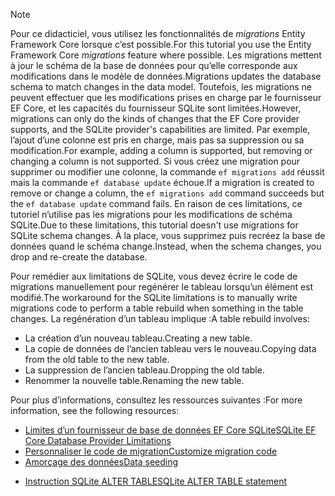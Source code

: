 
> [!NOTE]
> <span data-ttu-id="493c2-101">Pour ce didacticiel, vous utilisez les fonctionnalités de *migrations* Entity Framework Core lorsque c’est possible.</span><span class="sxs-lookup"><span data-stu-id="493c2-101">For this tutorial you use the Entity Framework Core *migrations* feature where possible.</span></span> <span data-ttu-id="493c2-102">Les migrations mettent à jour le schéma de la base de données pour qu’elle corresponde aux modifications dans le modèle de données.</span><span class="sxs-lookup"><span data-stu-id="493c2-102">Migrations updates the database schema to match changes in the data model.</span></span> <span data-ttu-id="493c2-103">Toutefois, les migrations ne peuvent effectuer que les modifications prises en charge par le fournisseur EF Core, et les capacités du fournisseur SQLite sont limitées.</span><span class="sxs-lookup"><span data-stu-id="493c2-103">However, migrations can only do the kinds of changes that the EF Core provider supports, and the SQLite provider's capabilities are limited.</span></span> <span data-ttu-id="493c2-104">Par exemple, l’ajout d’une colonne est pris en charge, mais pas sa suppression ou sa modification.</span><span class="sxs-lookup"><span data-stu-id="493c2-104">For example, adding a column is supported, but removing or changing a column is not supported.</span></span> <span data-ttu-id="493c2-105">Si vous créez une migration pour supprimer ou modifier une colonne, la commande `ef migrations add` réussit mais la commande `ef database update` échoue.</span><span class="sxs-lookup"><span data-stu-id="493c2-105">If a migration is created to remove or change a column, the `ef migrations add` command succeeds but the `ef database update` command fails.</span></span> <span data-ttu-id="493c2-106">En raison de ces limitations, ce tutoriel n’utilise pas les migrations pour les modifications de schéma SQLite.</span><span class="sxs-lookup"><span data-stu-id="493c2-106">Due to these limitations, this tutorial doesn't use migrations for SQLite schema changes.</span></span> <span data-ttu-id="493c2-107">À la place, vous supprimez puis recréez la base de données quand le schéma change.</span><span class="sxs-lookup"><span data-stu-id="493c2-107">Instead, when the schema changes, you drop and re-create the database.</span></span>
>
><span data-ttu-id="493c2-108">Pour remédier aux limitations de SQLite, vous devez écrire le code de migrations manuellement pour regénérer le tableau lorsqu’un élément est modifié.</span><span class="sxs-lookup"><span data-stu-id="493c2-108">The workaround for the SQLite limitations is to manually write migrations code to perform a table rebuild when something in the table changes.</span></span> <span data-ttu-id="493c2-109">La regénération d’un tableau implique :</span><span class="sxs-lookup"><span data-stu-id="493c2-109">A table rebuild involves:</span></span>
>
>* <span data-ttu-id="493c2-110">La création d’un nouveau tableau.</span><span class="sxs-lookup"><span data-stu-id="493c2-110">Creating a new table.</span></span>
>* <span data-ttu-id="493c2-111">La copie de données de l’ancien tableau vers le nouveau.</span><span class="sxs-lookup"><span data-stu-id="493c2-111">Copying data from the old table to the new table.</span></span>
>* <span data-ttu-id="493c2-112">La suppression de l’ancien tableau.</span><span class="sxs-lookup"><span data-stu-id="493c2-112">Dropping the old table.</span></span>
>* <span data-ttu-id="493c2-113">Renommer la nouvelle table.</span><span class="sxs-lookup"><span data-stu-id="493c2-113">Renaming the new table.</span></span>
>
><span data-ttu-id="493c2-114">Pour plus d’informations, consultez les ressources suivantes :</span><span class="sxs-lookup"><span data-stu-id="493c2-114">For more information, see the following resources:</span></span>
>
> * [<span data-ttu-id="493c2-115">Limites d’un fournisseur de base de données EF Core SQLite</span><span class="sxs-lookup"><span data-stu-id="493c2-115">SQLite EF Core Database Provider Limitations</span></span>](/ef/core/providers/sqlite/limitations)
> * [<span data-ttu-id="493c2-116">Personnaliser le code de migration</span><span class="sxs-lookup"><span data-stu-id="493c2-116">Customize migration code</span></span>](/ef/core/managing-schemas/migrations/#customize-migration-code)
> * [<span data-ttu-id="493c2-117">Amorçage des données</span><span class="sxs-lookup"><span data-stu-id="493c2-117">Data seeding</span></span>](/ef/core/modeling/data-seeding)
  * [<span data-ttu-id="493c2-118">Instruction SQLite ALTER TABLE</span><span class="sxs-lookup"><span data-stu-id="493c2-118">SQLite ALTER TABLE statement</span></span>](https://sqlite.org/lang_altertable.html)
